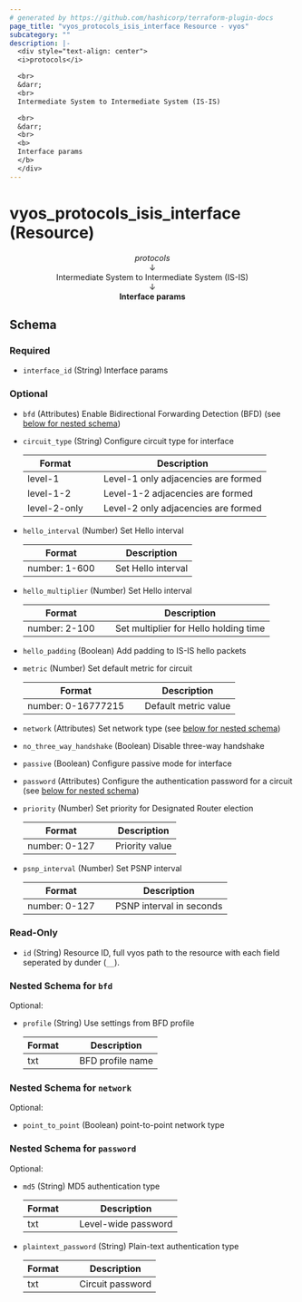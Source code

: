 ```yaml
---
# generated by https://github.com/hashicorp/terraform-plugin-docs
page_title: "vyos_protocols_isis_interface Resource - vyos"
subcategory: ""
description: |-
  <div style="text-align: center">
  <i>protocols</i>

  <br>
  &darr;
  <br>
  Intermediate System to Intermediate System (IS-IS)

  <br>
  &darr;
  <br>
  <b>
  Interface params
  </b>
  </div>
---
```


# vyos_protocols_isis_interface (Resource)

<div style="text-align: center">
<i>protocols</i>

<br>
&darr;
<br>
Intermediate System to Intermediate System (IS-IS)

<br>
&darr;
<br>
<b>
Interface params
</b>
</div>



<!-- schema generated by tfplugindocs -->
## Schema

### Required

- `interface_id` (String) Interface params

### Optional

- `bfd` (Attributes) Enable Bidirectional Forwarding Detection (BFD) (see [below for nested schema](#nestedatt--bfd))
- `circuit_type` (String) Configure circuit type for interface

    |  Format &emsp; | Description  |
    |----------|---------------|
    |  level-1  &emsp; |  Level-1 only adjacencies are formed  |
    |  level-1-2  &emsp; |  Level-1-2 adjacencies are formed  |
    |  level-2-only  &emsp; |  Level-2 only adjacencies are formed  |
- `hello_interval` (Number) Set Hello interval

    |  Format &emsp; | Description  |
    |----------|---------------|
    |  number: 1-600  &emsp; |  Set Hello interval  |
- `hello_multiplier` (Number) Set Hello interval

    |  Format &emsp; | Description  |
    |----------|---------------|
    |  number: 2-100  &emsp; |  Set multiplier for Hello holding time  |
- `hello_padding` (Boolean) Add padding to IS-IS hello packets
- `metric` (Number) Set default metric for circuit

    |  Format &emsp; | Description  |
    |----------|---------------|
    |  number: 0-16777215  &emsp; |  Default metric value  |
- `network` (Attributes) Set network type (see [below for nested schema](#nestedatt--network))
- `no_three_way_handshake` (Boolean) Disable three-way handshake
- `passive` (Boolean) Configure passive mode for interface
- `password` (Attributes) Configure the authentication password for a circuit (see [below for nested schema](#nestedatt--password))
- `priority` (Number) Set priority for Designated Router election

    |  Format &emsp; | Description  |
    |----------|---------------|
    |  number: 0-127  &emsp; |  Priority value  |
- `psnp_interval` (Number) Set PSNP interval

    |  Format &emsp; | Description  |
    |----------|---------------|
    |  number: 0-127  &emsp; |  PSNP interval in seconds  |

### Read-Only

- `id` (String) Resource ID, full vyos path to the resource with each field seperated by dunder (`__`).

<a id="nestedatt--bfd"></a>
### Nested Schema for `bfd`

Optional:

- `profile` (String) Use settings from BFD profile

    |  Format &emsp; | Description  |
    |----------|---------------|
    |  txt  &emsp; |  BFD profile name  |


<a id="nestedatt--network"></a>
### Nested Schema for `network`

Optional:

- `point_to_point` (Boolean) point-to-point network type


<a id="nestedatt--password"></a>
### Nested Schema for `password`

Optional:

- `md5` (String) MD5 authentication type

    |  Format &emsp; | Description  |
    |----------|---------------|
    |  txt  &emsp; |  Level-wide password  |
- `plaintext_password` (String) Plain-text authentication type

    |  Format &emsp; | Description  |
    |----------|---------------|
    |  txt  &emsp; |  Circuit password  |

